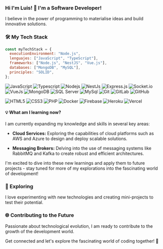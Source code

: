 ### Hi I'm Luis! 🚀 I'm a Software Developer!

I believe in the power of programming to materialise ideas and build innovative solutions.

### 🛠️ My Tech Stack

```javascript
const myTechStack = {
  executionEnvironment: "Node.js",
  lenguajes: ["JavaScript", "TypeScript"],
  frameworks: ["Node.js", "NestJS", "Vue.js"],
  databases: ["MongoDB", "MySQL"],
  principles: "SOLID",
};
```

![JavaScript](https://img.shields.io/badge/-JavaScript-black?style=flat-square&logo=javascript)
![Typescript](https://img.shields.io/badge/-TypeScript-black?style=flat-square&logo=typescript)
![Nodejs](https://img.shields.io/badge/-Nodejs-black?style=flat-square&logo=Node.js)
![NestJs](https://img.shields.io/badge/-NestJs-black?style=flat-square&logo=Nestjs)
![Express.js](https://img.shields.io/badge/-ExpressJS-black?style=flat-square&logo=express)
![Socket.io](https://img.shields.io/badge/-Socket-black?style=flat-square&logo=socket.io)
![VueJs](https://img.shields.io/badge/-VueJs-black?style=flat-square&logo=vue.js)
![MongoDB](https://img.shields.io/badge/-MongoDB-black?style=flat-square&logo=mongodb)
![SQL Server](https://img.shields.io/badge/-SQLServer-black?style=flat-square&logo=sqlserver)
![MySql](https://img.shields.io/badge/-MySql-black?style=flat-square&logo=mysql)
![Git](https://img.shields.io/badge/-Git-black?style=flat-square&logo=git)
![GitLab](https://img.shields.io/badge/-GitLab-black?style=flat-square&logo=gitlab)
![GitHub](https://img.shields.io/badge/-GitHub-black?style=flat-square&logo=github)

![HTML5](https://img.shields.io/badge/-HTML5-black?style=flat-square&logo=html5&logoColor=white)
![CSS3](https://img.shields.io/badge/-CSS3-black?style=flat-square&logo=css3)
![PHP](https://img.shields.io/badge/-PHP-black?style=flat-square&logo=PHP)
![Docker](https://img.shields.io/badge/-Docker-black?style=flat-square&docker)
![Firebase](https://img.shields.io/badge/-Firebase-black?style=flat-square&logo=Firebase)
![Heroku](https://img.shields.io/badge/-Heroku-black?style=flat-square&logo=heroku)
![Vercel](https://img.shields.io/badge/-Vercel-black?style=flat-square&logo=vercel)

#### 💡 What am I learning now?

I am currently expanding my knowledge and skills in several key areas:

- **Cloud Services:** Exploring the capabilities of cloud platforms such as AWS and Azure to design and deploy scalable solutions.

- **Messaging Brokers:** Delving into the use of messaging systems like RabbitMQ and Kafka to create robust and efficient architectures.

I'm excited to dive into these new learnings and apply them to future projects - stay tuned for more of my explorations into the fascinating world of development!

### 🚀 Exploring

I love experimenting with new technologies and creating mini-projects to test their potential.

### 🌐 Contributing to the Future

Passionate about technological evolution, I am ready to contribute to the growth of the development world.

Get connected and let's explore the fascinating world of coding together! 🤝
